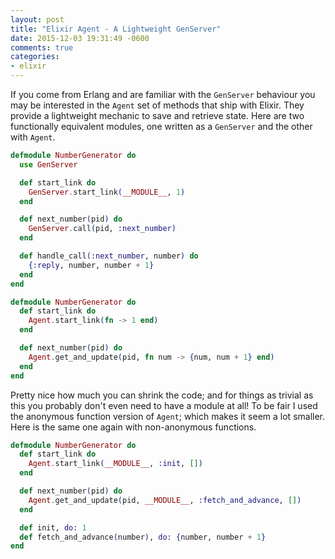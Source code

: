 ```yaml
---
layout: post
title: "Elixir Agent - A Lightweight GenServer"
date: 2015-12-03 19:31:49 -0600
comments: true
categories: 
- elixir
---
```

If you come from Erlang and are familiar with the `GenServer` behaviour you may be
interested in the `Agent` set of methods that ship with Elixir.  They provide a
lightweight mechanic to save and retrieve state.  Here are two functionally
equivalent modules, one written as a `GenServer` and the other with `Agent`.

<!-- more -->

``` elixir
defmodule NumberGenerator do
  use GenServer

  def start_link do
    GenServer.start_link(__MODULE__, 1)
  end

  def next_number(pid) do
    GenServer.call(pid, :next_number)
  end

  def handle_call(:next_number, number) do
    {:reply, number, number + 1}
  end
end
```

``` elixir
defmodule NumberGenerator do
  def start_link do
    Agent.start_link(fn -> 1 end)
  end

  def next_number(pid) do
    Agent.get_and_update(pid, fn num -> {num, num + 1} end)
  end
end
```

Pretty nice how much you can shrink the code; and for things as trivial as this
you probably don't even need to have a module at all!  To be fair I used the
anonymous function version of `Agent`; which makes it seem a lot smaller.  Here
is the same one again with non-anonymous functions.

``` elixir
defmodule NumberGenerator do
  def start_link do
    Agent.start_link(__MODULE__, :init, [])
  end

  def next_number(pid) do
    Agent.get_and_update(pid, __MODULE__, :fetch_and_advance, [])
  end

  def init, do: 1
  def fetch_and_advance(number), do: {number, number + 1}
end
```
